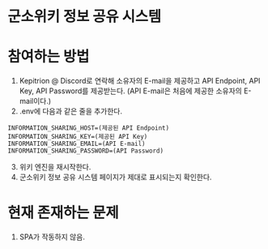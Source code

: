 # 군소위키 정보 공유 시스템
# 참여하는 방법
1. Kepitrion @ Discord로 연락해 소유자의 E-mail을 제공하고 API Endpoint, API Key, API Password를 제공받는다. (API E-mail은 처음에 제공한 소유자의 E-mail이다.)
2. .env에 다음과 같은 줄을 추가한다.
```env
INFORMATION_SHARING_HOST=(제공된 API Endpoint)
INFORMATION_SHARING_KEY=(제공된 API Key)
INFORMATION_SHARING_EMAIL=(API E-mail)
INFORMATION_SHARING_PASSWORD=(API Password)
```
3. 위키 엔진을 재시작한다.
4. 군소위키 정보 공유 시스템 페이지가 제대로 표시되는지 확인한다.
# 현재 존재하는 문제
1. SPA가 작동하지 않음.
